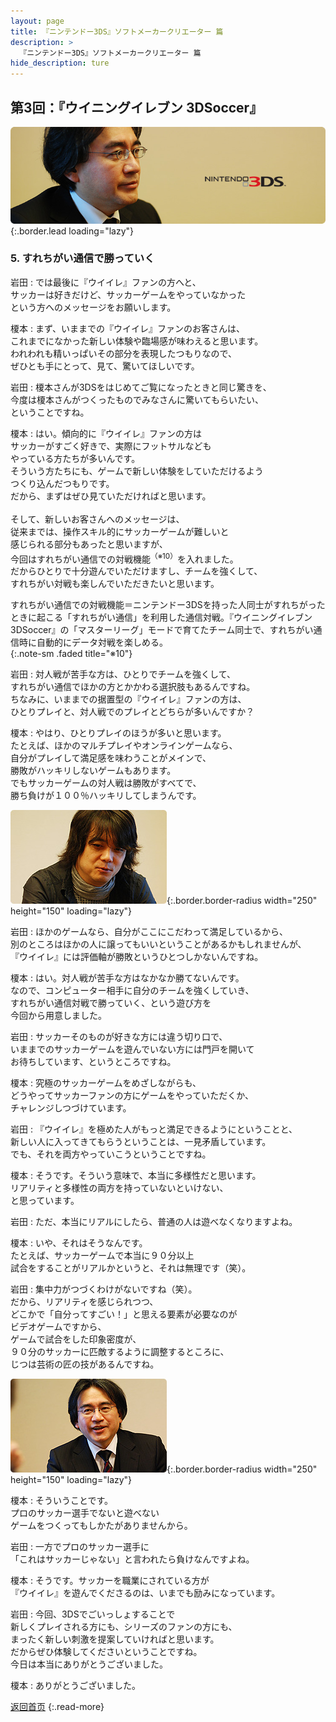 ```yaml
---
layout: page
title: 『ニンテンドー3DS』ソフトメーカークリエーター 篇
description: >
  『ニンテンドー3DS』ソフトメーカークリエーター 篇
hide_description: ture
---
```


## 第3回：『ウイニングイレブン 3DSoccer』

![](/interviews/jp/3ds/creators/vol1/img/mainvisual5.jpg){:.border.lead loading="lazy"}

### 5. すれちがい通信で勝っていく

岩田
: では最後に『ウイイレ』ファンの方へと、<br>サッカーは好きだけど、サッカーゲームをやっていなかった<br>という方へのメッセージをお願いします。

榎本
: まず、いままでの『ウイイレ』ファンのお客さんは、<br>これまでになかった新しい体験や臨場感が味わえると思います。<br>われわれも精いっぱいその部分を表現したつもりなので、<br>ぜひとも手にとって、見て、驚いてほしいです。

岩田
: 榎本さんが3DSをはじめてご覧になったときと同じ驚きを、<br>今度は榎本さんがつくったものでみなさんに驚いてもらいたい、<br>ということですね。

榎本
: はい。傾向的に『ウイイレ』ファンの方は<br>サッカーがすごく好きで、実際にフットサルなども<br>やっている方たちが多いんです。<br>そういう方たちにも、ゲームで新しい体験をしていただけるよう<br>つくり込んだつもりです。<br>だから、まずはぜひ見ていただければと思います。<br><br>そして、新しいお客さんへのメッセージは、<br>従来までは、操作スキル的にサッカーゲームが難しいと<br>感じられる部分もあったと思いますが、<br>今回はすれちがい通信での対戦機能<sup>（※10）</sup>を入れました。<br>だからひとりで十分遊んでいただけますし、チームを強くして、<br>すれちがい対戦も楽しんでいただきたいと思います。

すれちがい通信での対戦機能＝ニンテンドー3DSを持った人同士がすれちがったときに起こる「すれちがい通信」を利用した通信対戦。『ウイニングイレブン 3DSoccer』の「マスターリーグ」モードで育てたチーム同士で、すれちがい通信時に自動的にデータ対戦を楽しめる。              
{:.note-sm .faded title="※10"}

岩田
: 対人戦が苦手な方は、ひとりでチームを強くして、<br>すれちがい通信でほかの方とかかわる選択肢もあるんですね。<br>ちなみに、いままでの据置型の『ウイイレ』ファンの方は、<br>ひとりプレイと、対人戦でのプレイとどちらが多いんですか？

榎本
: やはり、ひとりプレイのほうが多いと思います。<br>たとえば、ほかのマルチプレイやオンラインゲームなら、<br>自分がプレイして満足感を味わうことがメインで、<br>勝敗がハッキリしないゲームもあります。<br>でもサッカーゲームの対人戦は勝敗がすべてで、<br>勝ち負けが１００％ハッキリしてしまうんです。

![](/interviews/jp/3ds/creators/vol1/img/photo10.jpg){:.border.border-radius width="250" height="150" loading="lazy"}

岩田
: ほかのゲームなら、自分がここにこだわって満足しているから、<br>別のところはほかの人に譲ってもいいということがあるかもしれませんが、<br>『ウイイレ』には評価軸が勝敗というひとつしかないんですね。

榎本
: はい。対人戦が苦手な方はなかなか勝てないんです。<br>なので、コンピューター相手に自分のチームを強くしていき、<br>すれちがい通信対戦で勝っていく、という遊び方を<br>今回から用意しました。

岩田
: サッカーそのものが好きな方には違う切り口で、<br>いままでのサッカーゲームを遊んでいない方には門戸を開いて<br>お待ちしています、というところですね。

榎本
: 究極のサッカーゲームをめざしながらも、<br>どうやってサッカーファンの方にゲームをやっていただくか、<br>チャレンジしつづけています。

岩田
: 『ウイイレ』を極めた人がもっと満足できるようにということと、<br>新しい人に入ってきてもらうということは、一見矛盾しています。<br>でも、それを両方やっていこうということですね。

榎本
: そうです。そういう意味で、本当に多様性だと思います。<br>リアリティと多様性の両方を持っていないといけない、<br>と思っています。

岩田
: ただ、本当にリアルにしたら、普通の人は遊べなくなりますよね。

榎本
: いや、それはそうなんです。<br>たとえば、サッカーゲームで本当に９０分以上<br>試合をすることがリアルかというと、それは無理です（笑）。

岩田
: 集中力がつづくわけがないですね（笑）。<br>だから、リアリティを感じられつつ、<br>どこかで「自分ってすごい！」と思える要素が必要なのが<br>ビデオゲームですから、<br>ゲームで試合をした印象密度が、<br>９０分のサッカーに匹敵するように調整するところに、<br>じつは芸術の匠の技があるんですね。

![](/interviews/jp/3ds/creators/vol1/img/photo11.jpg){:.border.border-radius width="250" height="150" loading="lazy"}

榎本
: そういうことです。<br>プロのサッカー選手でないと遊べない<br>ゲームをつくってもしかたがありませんから。

岩田
: 一方でプロのサッカー選手に<br>「これはサッカーじゃない」と言われたら負けなんですよね。

榎本
: そうです。サッカーを職業にされている方が<br>『ウイイレ』を遊んでくださるのは、いまでも励みになっています。

岩田
: 今回、3DSでごいっしょすることで<br>新しくプレイされる方にも、シリーズのファンの方にも、<br>まったく新しい刺激を提案していければと思います。<br>だからぜひ体験してくださいということですね。<br>今日は本当にありがとうございました。

榎本
: ありがとうございました。

[返回首页](../../../../../)
{:.read-more}

